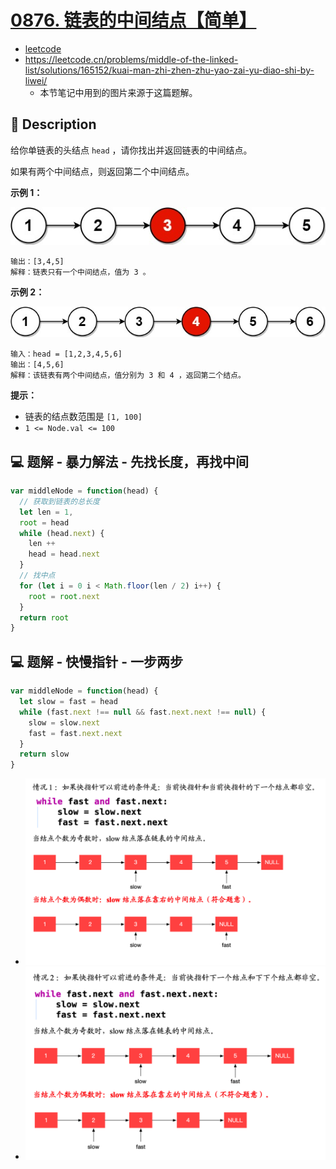 # [0876. 链表的中间结点【简单】](https://github.com/Tdahuyou/leetcode/tree/main/0876.%20%E9%93%BE%E8%A1%A8%E7%9A%84%E4%B8%AD%E9%97%B4%E7%BB%93%E7%82%B9%E3%80%90%E7%AE%80%E5%8D%95%E3%80%91)

- [leetcode](https://leetcode.cn/problems/middle-of-the-linked-list)
- https://leetcode.cn/problems/middle-of-the-linked-list/solutions/165152/kuai-man-zhi-zhen-zhu-yao-zai-yu-diao-shi-by-liwei/
  - 本节笔记中用到的图片来源于这篇题解。

## 📝 Description

给你单链表的头结点 `head` ，请你找出并返回链表的中间结点。

如果有两个中间结点，则返回第二个中间结点。

**示例 1：**

![](md-imgs/2024-11-03-15-25-26.png)

```
输出：[3,4,5]
解释：链表只有一个中间结点，值为 3 。
```

**示例 2：**

![](md-imgs/2024-11-03-15-25-32.png)

```
输入：head = [1,2,3,4,5,6]
输出：[4,5,6]
解释：该链表有两个中间结点，值分别为 3 和 4 ，返回第二个结点。
```

**提示：**

- 链表的结点数范围是 `[1, 100]`
- `1 <= Node.val <= 100`

## 💻 题解 - 暴力解法 - 先找长度，再找中间

```js
var middleNode = function(head) {
  // 获取到链表的总长度
  let len = 1,
  root = head
  while (head.next) {
    len ++
    head = head.next
  }
  // 找中点
  for (let i = 0 i < Math.floor(len / 2) i++) {
    root = root.next
  }
  return root
}
```

## 💻 题解 - 快慢指针 - 一步两步

```js
var middleNode = function(head) {
  let slow = fast = head
  while (fast.next !== null && fast.next.next !== null) {
    slow = slow.next
    fast = fast.next.next
  }
  return slow
}
```

- ![](md-imgs/2024-11-16-19-59-26.png)
- ![](md-imgs/2024-11-16-19-59-32.png)
